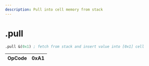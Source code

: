 ```yaml
---
description: Pull into cell memory from stack
---
```


# .pull

```scheme
.pull &(0x1) ; fetch from stack and insert value into [0x1] cell
```

| OpCode | 0xA1 |
| :--- | :--- |


